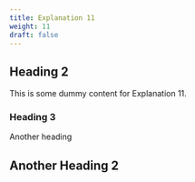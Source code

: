 ```yaml
---
title: Explanation 11
weight: 11
draft: false
---
```


## Heading 2

This is some dummy content for Explanation 11.

### Heading 3

Another heading

## Another Heading 2

